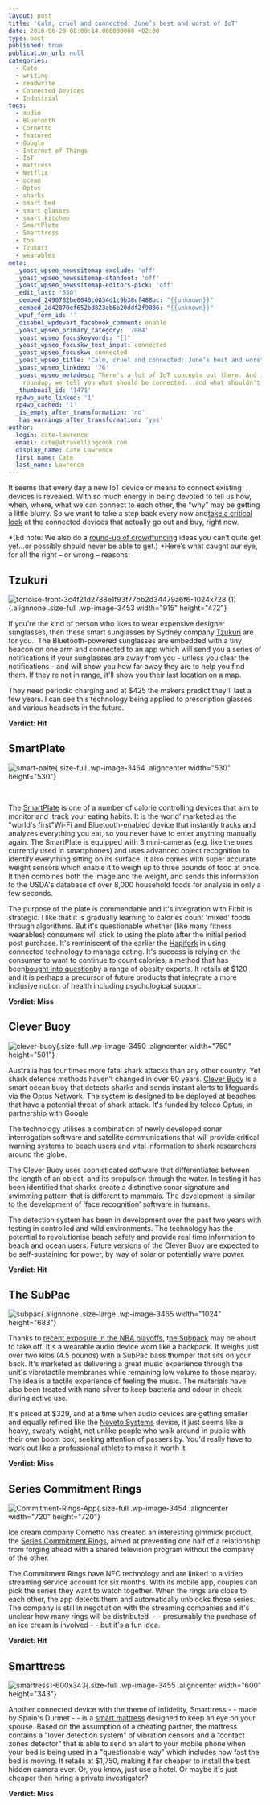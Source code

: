 ```yaml
---
layout: post
title: 'Calm, cruel and connected: June’s best and worst of IoT'
date: 2016-06-29 08:00:14.000000000 +02:00
type: post
published: true
publication_url: null
categories:
  - Cate
  - writing
  - readwrite
  - Connected Devices
  - Industrial
tags:
  - audio
  - Bluetooth
  - Cornetto
  - featured
  - Google
  - Internet of Things
  - IoT
  - mattress
  - Netflix
  - ocean
  - Optus
  - sharks
  - smart bed
  - smart glasses
  - smart kitchen
  - SmartPlate
  - Smarttress
  - top
  - Tzukuri
  - wearables
meta:
  _yoast_wpseo_newssitemap-exclude: 'off'
  _yoast_wpseo_newssitemap-standout: 'off'
  _yoast_wpseo_newssitemap-editors-pick: 'off'
  _edit_last: '550'
  _oembed_2490782be0040c6834d1c9b38cf488bc: "{{unknown}}"
  _oembed_2d42870ef652bd823eb6b20ddf2f9086: "{{unknown}}"
  _wpuf_form_id: ''
  _disabel_wpdevart_facebook_comment: enable
  _yoast_wpseo_primary_category: '7084'
  _yoast_wpseo_focuskeywords: "[]"
  _yoast_wpseo_focuskw_text_input: connected
  _yoast_wpseo_focuskw: connected
  _yoast_wpseo_title: 'Calm, cruel and connected: June’s best and worst of IoT'
  _yoast_wpseo_linkdex: '76'
  _yoast_wpseo_metadesc: There's a lot of IoT concepts out there. And in our monthly
    roundup, we tell you what should be connected...and what shouldn't.
  _thumbnail_id: '1471'
  rp4wp_auto_linked: '1'
  rp4wp_cached: '1'
  _is_empty_after_transformation: 'no'
  _has_warnings_after_transformation: 'yes'
author:
  login: cate-lawrence
  email: cate@atravellingcook.com
  display_name: Cate Lawrence
  first_name: Cate
  last_name: Lawrence
---
```

It seems that every day a new IoT device or means to connect existing
devices is revealed. With so much energy in being devoted to tell us
how, when, where, what we can connect to each other, the “why” may be
getting a little blurry. So we want to take a step back every now
and[take a critical
look](https://readwrite.com/2016/05/01/best-and-worst-iot-week-vr1/) at
the connected devices that actually go out and buy, right now.

*(Ed note: We also do a [round-up of
crowdfunding](https://readwrite.com/2016/04/24/crowdfunding-iot-projects-watch-week-dl1/) ideas
you can’t quite get yet…or possibly should never be able to
get.) *Here’s what caught our eye, for all the right – or wrong –
reasons:

Tzukuri
-------

![tortoise-front-3c4f21d2788e1f93f77bb2d34479a6f6-1024x728
(1)](rw-import/tortoise-front-3c4f21d2788e1f93f77bb2d34479a6f6-1024x728-1.jpg){.alignnone
.size-full .wp-image-3453 width="915" height="472"}

If you're the kind of person who likes to wear expensive designer
sunglasses, then these smart sunglasses by Sydney
company [Tzukuri](http://www.tzukuri.com/) are for you.  The
Bluetooth-powered sunglasses are embedded with a tiny beacon on one arm
and connected to an app which will send you a series of notifications if
your sunglasses are away from you - unless you clear the notifications -
and will show you how far away they are to help you find them. If
they're not in range, it'll show you their last location on a map.

They need periodic charging and at \$425 the makers predict they'll last
a few years. I can see this technology being applied to prescription
glasses and various headsets in the future.

**Verdict: Hit**

SmartPlate
----------

![smart-palte](rw-import/smart-palte.png){.size-full
.wp-image-3464 .aligncenter width="530" height="530"}

 

The [SmartPlate](https://getsmartplate.com/) is one of a number of
calorie controlling devices that aim to monitor and  track your eating
habits. It is the world’ marketed as the "world's first"Wi-Fi and
Bluetooth-enabled device that instantly tracks and analyzes everything
you eat, so you never have to enter anything manually again.
The SmartPlate is equipped with 3 mini-cameras (e.g. like the ones
currently used in smartphones) and uses advanced object recognition to
identify everything sitting on its surface. It also comes with super
accurate weight sensors which enable it to weigh up to three pounds of
food at once. It then combines both the image and the weight, and sends
this information to the USDA's database of over 8,000 household foods
for analysis in only a few seconds.

The purpose of the plate is commendable and it's integration with Fitbit
is strategic. I like that it is gradually learning to calories count
'mixed' foods through algorithms. But it's questionable whether (like
many fitness wearables) consumers will stick to using the plate after
the initial period post purchase. It's reminiscent of the earlier the
[Hapifork](https://www.hapi.com/product/hapifork) in using connected
technology to manage eating. It's success is relying on the consumer to
want to continue to count calories, a method that has been[bought into
question](http://www.npr.org/sections/thesalt/2016/06/07/481094825/a-neuroscientist-tackles-why-diets-make-us-fat)by
a range of obesity experts. It retails at \$120 and it is perhaps a
precursor of future products that integrate a more inclusive notion of
health including psychological support.

**Verdict: Miss**

Clever Buoy
-----------

<div class="video-caption-wrapper">

<div class="video-caption">

![clever-buoy](rw-import/clever-buoy.png){.size-full
.wp-image-3450 .aligncenter width="750" height="501"}

Australia has four times more fatal shark attacks than any other
country. Yet shark defence methods haven’t changed in over 60 years.
[Clever Buoy](https://cleverbuoy.com.au/) is a smart ocean buoy that
detects sharks and sends instant alerts to lifeguards via the Optus
Network. The system is designed to be deployed at beaches that have a
potential threat of shark attack. It's funded by teleco Optus, in
partnership with Google

The technology utilises a combination of newly developed sonar
interrogation software and satellite communications that will provide
critical warning systems to beach users and vital information to shark
researchers around the globe.

The Clever Buoy uses sophisticated software that differentiates between
the length of an object, and its propulsion through the water. In
testing it has been identified that sharks create a distinctive sonar
signature and swimming pattern that is different to mammals. The
development is similar to the development of ‘face recognition’ software
in humans.

The detection system has been in development over the past two years
with testing in controlled and wild environments. The technology has the
potential to revolutionise beach safety and provide real time
information to beach and ocean users. Future versions of the Clever Buoy
are expected to be self-sustaining for power, by way of solar or
potentially wave power.

**Verdict: Hit**

</div>

The SubPac
----------

![subpac](rw-import/subpac-1024x683.jpg){.alignnone
.size-large .wp-image-3465 width="1024" height="683"}

Thanks to [recent exposure in the NBA
playoffs](https://readwrite.com/2016/06/22/subpac-nba-promo-vt4/), t[he
Subpack](http://thesubpac.com/subpac-m2/) may be about to take off. It's
a wearable audio device worn like a backpack. It weighs just over two
kilos (4.5 pounds) with a SubPac bass thumper that sits on your back.
It's marketed as delivering a great music experience through the unit's
vibrotactile membranes while remaining low volume to those nearby. The
idea is a tactile experience of feeling the music. The materials have
also been treated with nano silver to keep bacteria and odour in check
during active use.

It's priced at \$329, and at a time when audio devices are getting
smaller and equally refined like the [Noveto
Systems](https://readwrite.com/2016/03/04/new-sound-experience/) device,
it just seems like a heavy, sweaty weight, not unlike people who walk
around in public with their own boom box, seeking attention of passers
by. You'd really have to work out like a professional athlete to make it
worth it.

**Verdict: Miss**

</div>

Series Commitment Rings
-----------------------

![Commitment-Rings-App](rw-import/Commitment-Rings-App.jpg){.size-full
.wp-image-3454 .aligncenter width="720" height="720"}

<div class="panel">

Ice cream company Cornetto has created an interesting gimmick product,
the [Series Commitment Rings](http://seriescommitment.com/#), aimed at
preventing one half of a relationship from forging ahead with a shared
television program without the company of the other.

The Commitment Rings have NFC technology and are linked to a video
streaming service account for six months. With its mobile app, couples
can pick the series they want to watch together. When the rings are
close to each other, the app detects them and automatically unblocks
those series. The company is still in negotiation with the streaming
companies and it's unclear how many rings will be distributed  - -
presumably the purchase of an ice cream is involved - - but it's a fun
idea.

**Verdict: Hit**

</div>

Smarttress
----------

![smartress1-600x343](rw-import/smartress1-600x343.jpg){.size-full
.wp-image-3455 .aligncenter width="600" height="343"}

Another connected device with the theme of infidelity, Smarttress - -
made by Spain's Durmet - - is a [smart
mattress](http://www.smarttress.com/en/) designed to keep an eye on your
spouse. Based on the assumption of a cheating partner, the mattress
contains a "lover detection system" of vibration censors and a “contact
zones detector" that is able to send an alert to your mobile phone when
your bed is being used in a "questionable way" which includes how fast
the bed is moving. It retails at \$1,750, making it far cheaper to
install the best hidden camera ever. Or, you know, just use a hotel. Or
maybe it's just cheaper than hiring a private investigator?

**Verdict: Miss**
